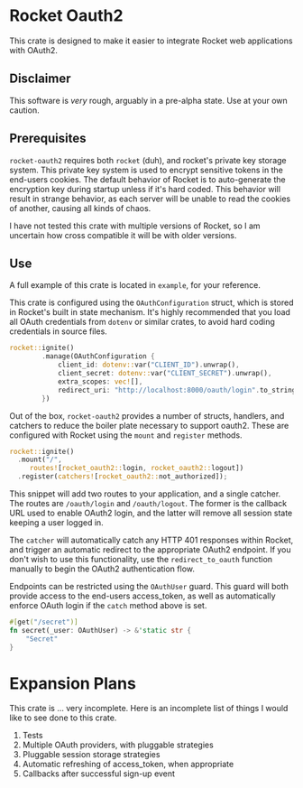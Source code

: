 # Rocket Oauth2

This crate is designed to make it easier to integrate Rocket web applications with OAuth2. 

## Disclaimer

This software is *very* rough, arguably in a pre-alpha state. Use at your own caution.

## Prerequisites

`rocket-oauth2` requires both `rocket` (duh), and rocket's private key storage system. This private key system is used to encrypt sensitive tokens in the end-users cookies. The default behavior of Rocket is to auto-generate the encryption key during startup unless if it's hard coded. This behavior will result in strange behavior, as each server will be unable to read the cookies of another, causing all kinds of chaos.

I have not tested this crate with multiple versions of Rocket, so I am uncertain how cross compatible it will be with older versions.

## Use

A full example of this crate is located in `example`, for your reference.

This crate is configured using the `OAuthConfiguration` struct, which is stored in Rocket's built in state mechanism. It's highly recommended that you load all OAuth credentials from `dotenv` or similar crates, to avoid hard coding credentials in source files.

```rust
rocket::ignite()
        .manage(OAuthConfiguration {
            client_id: dotenv::var("CLIENT_ID").unwrap(),
            client_secret: dotenv::var("CLIENT_SECRET").unwrap(),
            extra_scopes: vec![],
            redirect_uri: "http://localhost:8000/oauth/login".to_string(),
        })
```

Out of the box, `rocket-oauth2` provides a number of structs, handlers, and catchers to reduce the boiler plate necessary to support oauth2. These are configured with Rocket using the `mount` and `register` methods.

```rust
rocket::ignite()
  .mount("/",
     routes![rocket_oauth2::login, rocket_oauth2::logout])
  .register(catchers![rocket_oauth2::not_authorized]);
```

This snippet will add two routes to your application, and a single catcher. The routes are `/oauth/login` and `/oauth/logout`. The former is the callback URL used to enable OAuth2 login, and the latter will remove all session state keeping a user logged in.

The `catcher` will automatically catch any HTTP 401 responses within Rocket, and trigger an automatic redirect to the appropriate OAuth2 endpoint. If you don't wish to use this functionality, use the `redirect_to_oauth` function manually to begin the OAuth2 authentication flow.

Endpoints can be restricted using the `OAuthUser` guard. This guard will both provide access to the end-users access_token, as well as automatically enforce OAuth login if the `catch` method above is set.

```rust
#[get("/secret")]
fn secret(_user: OAuthUser) -> &'static str {
    "Secret"
}
```

# Expansion Plans

This crate is ... very incomplete. Here is an incomplete list of things I would like to see done to this crate.

1. Tests
2. Multiple OAuth providers, with pluggable strategies
3. Pluggable session storage strategies
4. Automatic refreshing of access_token, when appropriate
5. Callbacks after successful sign-up event
